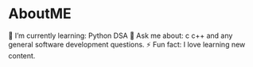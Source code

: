 # AboutME
🌱 I’m currently learning: Python DSA 💬 Ask me about: c c++ and any general software development questions. ⚡ Fun fact: I love learning new content.
